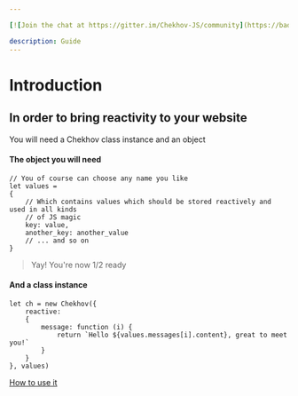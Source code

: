 ```yaml
---

[![Join the chat at https://gitter.im/Chekhov-JS/community](https://badges.gitter.im/Chekhov-JS/community.svg)](https://gitter.im/Chekhov-JS/community?utm_source=badge&utm_medium=badge&utm_campaign=pr-badge&utm_content=badge)

description: Guide
---
```


# Introduction

## In order to bring reactivity to your website

You will need a  Chekhov class instance and an object

#### The object you will need

```text
// You of course can choose any name you like
let values = 
{
    // Which contains values which should be stored reactively and used in all kinds
    // of JS magic
    key: value,
    another_key: another_value
    // ... and so on
}
```

> Yay! You're now 1/2  ready

####  And a class instance

```text
let ch = new Chekhov({
    reactive:
    {
        message: function (i) {
            return `Hello ${values.messages[i].content}, great to meet you!`
        }
    }
}, values)
```

<a href="how-to-use-it.md">How to use it</a>

